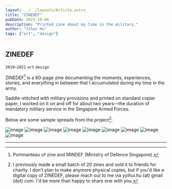 ```yaml
---
layout: ../../layouts/Article.astro
title: "ZINEDEF"
pubDate: 2023-10-06
description: "Printed zine about my time in the military."
author: "Yihui Hu"
tags: ["art", "design"]
---
```


## ZINEDEF

`2019–2021`
`art`
`design`

ZINEDEF[^1] is a 60-page zine documenting the moments, experiences, stories, and everything in between that I accumulated during my time in the army. 

Saddle-stitched with military provisions and printed on standard copier paper, I worked on it on and off for about two years—the duration of mandatory military service in the Singapore Armed Forces.  

Below are some sample spreads from the project[^2]:

![image](https://yihui-work.s3.us-east-2.amazonaws.com/ZINEDEF_han.webp)
![image](https://yihui-work.s3.us-east-2.amazonaws.com/ZINEDEF_abc.webp)
![image](https://yihui-work.s3.us-east-2.amazonaws.com/ZINEDEF_milo.webp)
![image](https://yihui-work.s3.us-east-2.amazonaws.com/ZINEDEF_expiry.webp)
![image](https://yihui-work.s3.us-east-2.amazonaws.com/ZINEDEF_album.webp)
![image](https://yihui-work.s3.us-east-2.amazonaws.com/ZINEDEF_ok.webp)
![image](https://yihui-work.s3.us-east-2.amazonaws.com/ZINEDEF_eyes.webp)
![image](https://yihui-work.s3.us-east-2.amazonaws.com/ZINEDEF_ord.webp)
![image](https://yihui-work.s3.us-east-2.amazonaws.com/ZINEDEF_stories.webp)

---

[^1]: Portmanteau of zine and MINDEF (Ministry of Defence Singapore).
[^2]: I previously made a small batch of 20 zines and sold it to friends for charity. I don't plan to make anymore physical copies, but if you'd like a digital copy of ZINEDEF, please reach out to me via yyihui.hu (at) gmail (dot) com. I'd be more than happy to share one with you.
